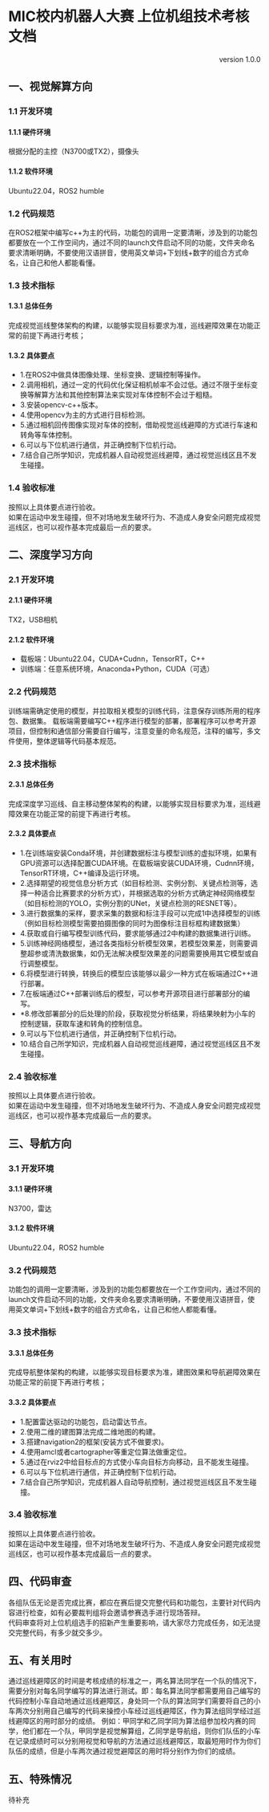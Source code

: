 # MIC校内机器人大赛 上位机组技术考核文档

<p align="right">version 1.0.0</p>

## 一、视觉解算方向
### 1.1 开发环境
#### 1.1.1 硬件环境
根据分配的主控（N3700或TX2），摄像头
#### 1.1.2 软件环境
Ubuntu22.04，ROS2 humble
### 1.2 代码规范
在ROS2框架中编写c++为主的代码，功能包的调用一定要清晰，涉及到的功能包都要放在一个工作空间内，通过不同的launch文件启动不同的功能，文件夹命名要求清晰明确，不要使用汉语拼音，使用英文单词+下划线+数字的组合方式命名，让自己和他人都能看懂。 
### 1.3 技术指标
#### 1.3.1 总体任务
完成视觉巡线整体架构的构建，以能够实现目标要求为准，巡线避障效果在功能正常的前提下再进行考核；
#### 1.3.2 具体要点
- 1.在ROS2中做具体图像处理、坐标变换、逻辑控制等操作。
- 2.调用相机，通过一定的代码优化保证相机帧率不会过低。通过不限于坐标变换等解算方法和其他控制算法来实现对车体控制不会过于粗糙。
- 3.安装opencv-c++版本。
- 4.使用opencv为主的方式进行目标检测。
- 5.通过相机回传图像实现对车体的控制，借助视觉巡线避障的方式进行车速和转角等车体控制。
- 6.可以与下位机进行通信，并正确控制下位机行动。
- 7.结合自己所学知识，完成机器人自动视觉巡线避障，通过视觉巡线区且不发生碰撞。
### 1.4 验收标准
按照以上具体要点进行验收。  
如果在运动中发生碰撞，但不对场地发生破坏行为、不造成人身安全问题完成视觉巡线区，也可以视作基本完成最后一点的要求。

## 二、深度学习方向
### 2.1 开发环境
#### 2.1.1 硬件环境
TX2，USB相机
#### 2.1.2 软件环境
- 载板端：Ubuntu22.04，CUDA+Cudnn，TensorRT，C++
- 训练端：任意系统环境，Anaconda+Python，CUDA（可选）
### 2.2 代码规范
训练端需确定使用的模型，并拉取相关模型的训练代码，注意保存训练所用的程序包、数据集。
载板端需要编写C++程序进行模型的部署，部署程序可以参考开源项目，但控制和通信部分需要自行编写，注意变量的命名规范，注释的编写，多文件使用，整体逻辑等代码基本规范。
### 2.3 技术指标
#### 2.3.1 总体任务
完成深度学习巡线、自主移动整体架构的构建，以能够实现目标要求为准，巡线避障效果在功能正常的前提下再进行考核。
#### 2.3.2 具体要点
- 1.在训练端安装Conda环境，并创建数据标注与模型训练的虚拟环境，如果有GPU资源可以选择配置CUDA环境。在载板端安装CUDA环境，Cudnn环境，TensorRT环境，C++编译及运行环境。
- 2.选择期望的视觉信息分析方式（如目标检测、实例分割、关键点检测等，选择一种适合比赛要求的分析方式），并根据选取的分析方式确定神经网络模型（如目标检测的YOLO，实例分割的UNet，关键点检测的RESNET等）。
- 3.进行数据集的采样，要求采集的数据和标注手段可以完成1中选择模型的训练（例如目标检测模型需要拍摄图像的同时为图像标注目标框构建数据集）
- 4.获取或自行编写模型训练代码，要求能够通过2中构建的数据集进行训练。
- 5.训练神经网络模型，通过各类指标分析模型效果，若模型效果差，则需要调整超参或清洗数据集，如仍无法解决模型效果差的问题需要换用其它模型或自行调整模型。
- 6.将模型进行转换，转换后的模型应该能够以最少一种方式在板端通过C++进行部署。
- 7.在板端通过C++部署训练后的模型，可以参考开源项目进行部署部分的编写。
- *8.修改部署部分的后处理的阶段，获取视觉分析结果，将结果映射为小车的控制逻辑，获取车速和转角的控制信息。
- 9.可以与下位机进行通信，并正确控制下位机行动。
- 10.结合自己所学知识，完成机器人自动视觉巡线避障，通过视觉巡线区且不发生碰撞。
### 2.4 验收标准
按照以上具体要点进行验收。  
如果在运动中发生碰撞，但不对场地发生破坏行为、不造成人身安全问题完成视觉巡线区，也可以视作基本完成最后一点的要求。

## 三、导航方向
### 3.1 开发环境
#### 3.1.1 硬件环境
N3700，雷达
#### 3.1.2 软件环境
Ubuntu22.04，ROS2 humble
### 3.2 代码规范
功能包的调用一定要清晰，涉及到的功能包都要放在一个工作空间内，通过不同的launch文件启动不同的功能，文件夹命名要求清晰明确，不要使用汉语拼音，使用英文单词+下划线+数字的组合方式命名，让自己和他人都能看懂。  
### 3.3 技术指标
#### 3.3.1 总体任务
完成导航整体架构的构建，以能够实现目标要求为准，建图效果和导航避障效果在功能正常的前提下再进行考核；
#### 3.3.2 具体要点
- 1.配置雷达驱动的功能包，启动雷达节点。
- 2.使用二维的建图算法完成二维地图的构建。
- 3.搭建navigation2的框架(安装方式不做要求)。
- 4.使用amcl或者cartographer等重定位算法做重定位。
- 5.通过在rviz2中给目标点的方式使小车向目标方向移动，且不能发生碰撞。
- 6.可以与下位机进行通信，并正确控制下位机行动。
- 7.结合自己所学知识，完成机器人自动导航控制，通过视觉巡线区且不发生碰撞。
### 3.4 验收标准
按照以上具体要点进行验收。  
如果在运动中发生碰撞，但不对场地发生破坏行为、不造成人身安全问题完成视觉巡线区，也可以视作基本完成最后一点的要求。

## 四、代码审查
各组队伍无论是否完成比赛，都应在赛后提交完整代码和功能包，主要针对代码内容进行检查，如有必要裁判组将会邀请参赛选手进行现场答辩。  
代码审查将对上位机组选手的招新产生重要影响，请大家尽力完成任务，如无法提交完整代码，有多少就交多少。

## 五、有关用时
通过巡线避障区的时间是考核成绩的标准之一，两名算法同学在一个队的情况下，需要分别对每名同学编写的算法进行测试。即：每名算法同学都需要用自己编写的代码控制小车自动地通过巡线避障区，身处同一个队的算法同学们需要将自己的小车两次分别用自己编写的代码来操控小车经过巡线避障区，作为算法组同学经过巡线避障区的用时部分的成绩。
例如：甲同学和乙同学同为算法组参加校内赛的同学，他们都在一个队，甲同学是视觉解算组，乙同学是导航组，则你们队伍的小车在记录成绩时可以分别用视觉和导航的方法通过巡线避障区，取最短用时作为你们队伍的成绩，但是小车两次通过视觉避障区的用时将分别作为你们的成绩。

## 五、特殊情况
待补充